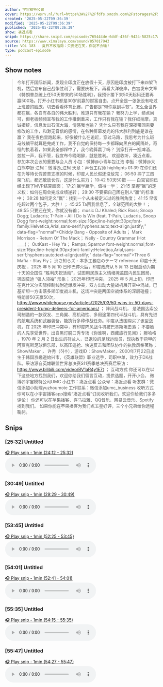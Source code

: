 ```yaml
---
author: 宇宙模特公司
cover: https://wsrv.nl/?url=https%3A%2F%2Ffdfs.xmcdn.com%2Fstorages%2F597e-audiofreehighqps%2F6D%2F90%2FGKwRIJIIQonMAAmg6QIgSPm9.jpeg&w=200&h=200
created: '2025-05-22T09:36:39'
modified: '2025-05-22T09:36:39'
published: '2025-05-22T09:36:39'
show: 凑近点看
snipd: https://share.snipd.com/episode/765444de-6ddf-436f-9424-5825c17a4628
source: https://www.ximalaya.com/sound/857017943
title: VOL 183 - 夏日不败指南：只要还在笑，你就不会输！
type: podcast-episode
---
```



## Show notes
> 今年打开国际新闻，发现全印度正在放假十天，原因是印度被打下来四架飞机，然后宣布自己战争胜利了，需要庆祝下。再看大洋彼岸，白宫发布文章《特朗普总统上任50天带来的50场胜利》，我预计接下来50天起码还要再赢500场。打开小红书都是30岁前赢的财富自由，点开全是一张张没有吃过上班苦的脸庞，切去看看体育比赛，广告都是“带你赢到手软”。怎么全世界都在赢，各自有各自的伟大胜利，难道只有我在输？
> 我努力上学，绩点尚可，但老板频频宣布我的工作推倒重来，工作只有我在输？我仔细揣摩，真诚措辞，信息发出石沉大海，情感我也输？
> 凭什么只有我在深夜带回需要修改的工作，和渺无音信的感情，在各种屏幕发光的伟大胜利到底是谁在赢？
> 我在夜色里跑起来，好像被什么在追赶，穿过马路，我思考为什么斑马线躺平就算是完成工作，我不自觉的保持每一步都踩向黑白的间隔处，奇怪的执着着，如果我全部踩中了，我今晚算赢了吗？
> 到家打开一瓶啤酒，兹拉一声，我不管，我宣布今晚喝醉，就是胜利。
> 欢迎收听，凑近点看。
> 参加本次会议的重要与会人员 
> 小包：微博@小青年包江浩
> 李挺：微博@大白熊李挺
> 江轲：微博@_江轲
> 天章：声音工程师
> highlights
> 01:39 在你们还在为等待长假苦苦支撑的时候，印度人民长假还没放完；
> 06:50 摔了三四架飞机，都还敢放长假，这是什么实力；
> 10:42 50天50把 —— 白宫官网已经出现了MVP结算画面；
> 17:21 赢学赢学，值得一学；
> 21:15 掌握“赢”的定义权：如何在周会完成业绩逆转；
> 28:30 不要把自己困在别人“赢”的标准中；
> 38:28 如何定义“赢”：找到一个从未被定义过的胜利角度；
> 41:15 早饭吃超过两个包子，大胜！；
> 45:25 Ta回我信息了，全球范围的大胜！；
> 48:55 只要还在笑，你就没有输；
> music 
> DJ Khaled; Rick Ross; Snoop Dogg; Ludacris; T-Pain - All I Do Is Win (feat. T-Pain, Ludacris, Snoop Dogg  font-weight:normal;font-size:16px;line-height:30px;font-family:Helvetica,Arial,sans-serif;hyphens:auto;text-align:justify;" data-flag="normal">Chiddy Bang - Opposite of Adults；
> Mark Morrison - Return Of The Mack；
> Nelly - Country Grammar (Hot ____)；
> OutKast - Hey Ya；
> Rampa; Sparrow  font-weight:normal;font-size:16px;line-height:30px;font-family:Helvetica,Arial,sans-serif;hyphens:auto;text-align:justify;" data-flag="normal">Three 6 Mafia - Stay Fly；
> 渋さ知らズ - 本多工務店のテーマ
> reference 
> 印度十天庆祝 ，2025 年 5 月 10 日印巴停火后，印度政府从 5 月 13 日起启动为期十天的全国性 “胜利庆祝活动”，试图用民族主义情绪掩盖国内民生困局，巩固莫迪 “强人领袖” 形象；
> 2025年印巴冲突， 2025 年 5 月上旬，印巴在克什米尔实际控制线附近爆发冲突，双方出动大量战机展开空中混战，巴基斯坦一方击落多架印度战斗机，这场冲突是两国空战体系的深层碰撞；
> 特朗普50天赢50次， https://www.whitehouse.gov/articles/2025/03/50-wins-in-50-days-president-trump-delivers-for-americans/ ；
> 阵风战斗机， 是法国达索公司制造的一款双发、三角翼、高机动性、多用途第四代半战斗机，具有先进的航电系统和武器装备，能执行多种作战任务。印度从法国购买了该型战机，在 2025 年印巴冲突中，有印度阵风战斗机被巴基斯坦击落；
> 不要脸的人先享受世界，出自黑灯脱口秀专场《你谁啊，西藏旅行见闻》；
> 滕哈格 ，1970 年 2 月 2 日出生的荷兰人，已退役的足球运动员，现执教于荷甲的阿贾克斯足球俱乐部，以高压逼抢、快速反击和团队协作的执教风格著称；
> ShowMaker  ， 许秀（허수），游戏ID：ShowMaker，2000年7月22日出生于韩国京畿道始兴市，《英雄联盟》职业选手，司职中单，效力于DK战队。采访源自英雄联盟世界总决赛S11赛季总决赛赛后采访：https://www.bilibili.com/video/BV1aR4y1E7t ；
> 互动方式 
> 你还可以在以下这些地方找到我们，欢迎你给我们留言互动，提供选题，开开小会。
> 微博@宇宙模特公司UMC
> 小红书：凑近点看
> 公众号：凑近点看
> 听友群：微信添加小助理yuzhoumote
> 工作联系：微信添加umc_business
> 收听方式 
> 你可以在小宇宙播客app搜索“凑近点看”订阅收听我们，欢迎你给我们多多评论！
> 你还可以在苹果播客、喜马拉雅、QQ音乐、网易云音乐、Spotify找到我们。
> 如果你能在苹果播客为我们点五星好评，三个小兄弟给你远程鞠躬。

## Snips
### [25:32] Untitled
[🎧 Play snip - 1min️ (24:12 - 25:32)](https://share.snipd.com/snip/f88683da-ecfc-47e2-8eef-26ec29fb8be6)
<audio controls> <source src="https://jt.ximalaya.com//GKwRIJIMBQKlAbQC5AO1cEHY.m4a?channel=rss&album_id=42542290&track_id=857017943&uid=259346405&jt=https://aod.cos.tx.xmcdn.com/storages/5cd7-audiofreehighqps/AD/CD/GKwRIJIMBQKlAbQC5AO1cEHY.m4a#t=24:12,25:32"> </audio>
### [30:49] Untitled
[🎧 Play snip - 1min️ (29:29 - 30:49)](https://share.snipd.com/snip/75809271-124b-4cd9-963c-26c9dc9f73a8)
<audio controls> <source src="https://jt.ximalaya.com//GKwRIJIMBQKlAbQC5AO1cEHY.m4a?channel=rss&album_id=42542290&track_id=857017943&uid=259346405&jt=https://aod.cos.tx.xmcdn.com/storages/5cd7-audiofreehighqps/AD/CD/GKwRIJIMBQKlAbQC5AO1cEHY.m4a#t=29:29,30:49"> </audio>
### [53:45] Untitled
[🎧 Play snip - 1min️ (52:25 - 53:45)](https://share.snipd.com/snip/3eca9021-2a6f-4a1b-9506-97ce2d45d81f)
<audio controls> <source src="https://jt.ximalaya.com//GKwRIJIMBQKlAbQC5AO1cEHY.m4a?channel=rss&album_id=42542290&track_id=857017943&uid=259346405&jt=https://aod.cos.tx.xmcdn.com/storages/5cd7-audiofreehighqps/AD/CD/GKwRIJIMBQKlAbQC5AO1cEHY.m4a#t=52:25,53:45"> </audio>
### [54:01] Untitled
[🎧 Play snip - 1min️ (52:41 - 54:01)](https://share.snipd.com/snip/ed1eec91-9eea-4618-a02a-39c98c6f49ca)
<audio controls> <source src="https://jt.ximalaya.com//GKwRIJIMBQKlAbQC5AO1cEHY.m4a?channel=rss&album_id=42542290&track_id=857017943&uid=259346405&jt=https://aod.cos.tx.xmcdn.com/storages/5cd7-audiofreehighqps/AD/CD/GKwRIJIMBQKlAbQC5AO1cEHY.m4a#t=52:41,54:01"> </audio>
### [55:35] Untitled
[🎧 Play snip - 1min️ (54:15 - 55:35)](https://share.snipd.com/snip/88b18d56-80c2-4a4c-a5c3-99ee262b1a17)
<audio controls> <source src="https://jt.ximalaya.com//GKwRIJIMBQKlAbQC5AO1cEHY.m4a?channel=rss&album_id=42542290&track_id=857017943&uid=259346405&jt=https://aod.cos.tx.xmcdn.com/storages/5cd7-audiofreehighqps/AD/CD/GKwRIJIMBQKlAbQC5AO1cEHY.m4a#t=54:15,55:35"> </audio>
### [55:47] Untitled
[🎧 Play snip - 1min️ (54:27 - 55:47)](https://share.snipd.com/snip/861be157-3e7b-49cf-854b-fe9c4ae2ad62)
<audio controls> <source src="https://jt.ximalaya.com//GKwRIJIMBQKlAbQC5AO1cEHY.m4a?channel=rss&album_id=42542290&track_id=857017943&uid=259346405&jt=https://aod.cos.tx.xmcdn.com/storages/5cd7-audiofreehighqps/AD/CD/GKwRIJIMBQKlAbQC5AO1cEHY.m4a#t=54:27,55:47"> </audio>
